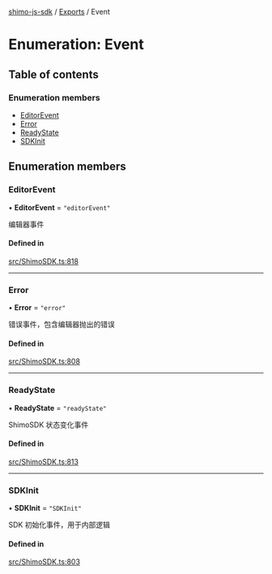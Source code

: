 [shimo-js-sdk](../README.md) / [Exports](../modules.md) / Event

# Enumeration: Event

## Table of contents

### Enumeration members

- [EditorEvent](Event.md#editorevent)
- [Error](Event.md#error)
- [ReadyState](Event.md#readystate)
- [SDKInit](Event.md#sdkinit)

## Enumeration members

### EditorEvent

• **EditorEvent** = `"editorEvent"`

编辑器事件

#### Defined in

[src/ShimoSDK.ts:818](https://github.com/shimohq/shimo-js-sdk/blob/7dd52a5/src/ShimoSDK.ts#L818)

___

### Error

• **Error** = `"error"`

错误事件，包含编辑器抛出的错误

#### Defined in

[src/ShimoSDK.ts:808](https://github.com/shimohq/shimo-js-sdk/blob/7dd52a5/src/ShimoSDK.ts#L808)

___

### ReadyState

• **ReadyState** = `"readyState"`

ShimoSDK 状态变化事件

#### Defined in

[src/ShimoSDK.ts:813](https://github.com/shimohq/shimo-js-sdk/blob/7dd52a5/src/ShimoSDK.ts#L813)

___

### SDKInit

• **SDKInit** = `"SDKInit"`

SDK 初始化事件，用于内部逻辑

#### Defined in

[src/ShimoSDK.ts:803](https://github.com/shimohq/shimo-js-sdk/blob/7dd52a5/src/ShimoSDK.ts#L803)
